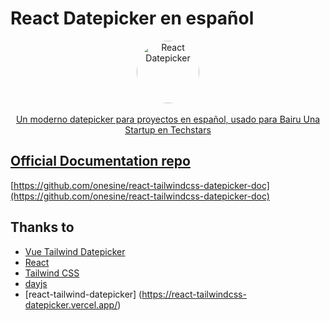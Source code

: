 # React Datepicker en español

<p align="center">
    <a href="https://bairu.io" target="_blank">
      <img alt="React  Datepicker" width="100" style="border-radius: 100%;" src="https://raw.githubusercontent.com/lfwzk/react-tailwindcss-datepicker/master/assets/img/favicon.ico?raw=true">
    <br><br>
    Un moderno datepicker para proyectos en español, usado para Bairu Una Startup en Techstars
</p>

## Official Documentation repo

[https://github.com/onesine/react-tailwindcss-datepicker-doc](https://github.com/onesine/react-tailwindcss-datepicker-doc)

## Thanks to

-   [Vue Tailwind Datepicker](https://vue-tailwind-datepicker.com/)
-   [React](https://reactjs.org/)
-   [Tailwind CSS](https://tailwindcss.com/)
-   [dayjs](https://day.js.org/)
-   [react-tailwind-datepicker] (https://react-tailwindcss-datepicker.vercel.app/)

